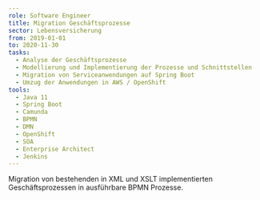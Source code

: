 ```yaml
---
role: Software Engineer
title: Migration Geschäftsprozesse
sector: Lebensversicherung
from: 2019-01-01
to: 2020-11-30
tasks:
  - Analyse der Geschäftsprozesse
  - Modellierung und Implementierung der Prozesse und Schnittstellen
  - Migration von Serviceanwendungen auf Spring Boot
  - Umzug der Anwendungen in AWS / OpenShift
tools:
  - Java 11
  - Spring Boot
  - Camunda
  - BPMN
  - DMN
  - OpenShift
  - SOA
  - Enterprise Architect
  - Jenkins
---
```


Migration von bestehenden in XML und XSLT implementierten Geschäftsprozessen in ausführbare BPMN Prozesse.
